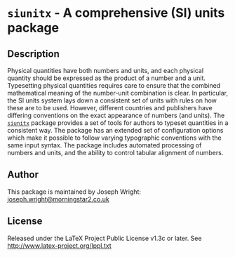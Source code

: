 # `siunitx` - A comprehensive (SI) units package

## Description

Physical quantities have both numbers and units, and each physical quantity
should be expressed as the product of a number and a unit. Typesetting physical
quantities requires care to ensure that the combined mathematical meaning of the
number-unit combination is clear. In particular, the SI units system lays down a
consistent set of units with rules on how these are to be used. However,
different countries and publishers have differing conventions on the exact
appearance of numbers (and units). The [`siunitx`](https://ctan.org/pkg/siunitx)
package provides a set of tools for authors to typeset quantities in a
consistent way. The package has an extended set of configuration options which
make it possible to follow varying typographic conventions with the same input
syntax. The package includes automated processing of numbers and units, and the
ability to control tabular alignment of numbers.

## Author

This package is maintained by Joseph Wright: joseph.wright@morningstar2.co.uk

## License

Released under the LaTeX Project Public License v1.3c or later. See http://www.latex-project.org/lppl.txt
